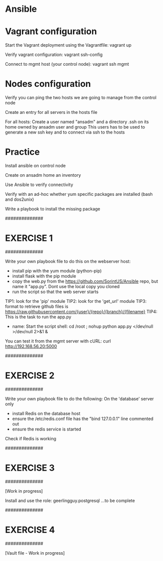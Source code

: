 # Ansible

# Vagrant configuration
Start the Vagrant deployment using the Vagrantfile:
vagrant up

Verify vagrant configuration:
vagrant ssh-config

Connect to mgmt host (your control node):
vagrant ssh mgmt

# Nodes configuration
Verify you can ping the two hosts we are going to manage from the control node

Create an entry for all servers in the hosts file

For all hosts:
Create a user named "ansadm" and a directory .ssh on its home owned by ansadm user and group
This users has to be used to generate a new ssh key and to connect via ssh to the hosts

# Practice

Install ansible on control node

Create on ansadm home an inventory

Use Ansible to verify connectivity

Verify with an ad-hoc whether yum specific packages are installed (bash and dos2unix)

Write a playbook to install the missing package


##############
# EXERCISE 1 #
##############

Write your own playbook file to do this on the webserver host:

- install pip with the yum module (python-pip)
- install flask with the pip module
- copy the web.py from the https://github.com/SorintUS/Ansible repo, but name it "app.py". Dont use the local copy you cloned
- run the script so that the web server starts

TIP1: look for the 'pip' module
TIP2: look for the 'get_url' module
TIP3: format to retrieve github files is https://raw.githubusercontent.com/{user}/{repo}/{branch}/{filename}
TIP4: This is the task to run the app.py

  - name: Start the script
    shell: cd /root ;  nohup python app.py </dev/null >/dev/null 2>&1 &

You can test it from the mgmt server with cURL: curl http://192.168.56.20:5000

##############
# EXERCISE 2 #
##############

Write your own playbook file to do the following:
On the 'database' server only
 - install Redis on the database host
 - ensure the /etc/redis.conf file has the "bind 127.0.0.1" line commented out
 - ensure the redis service is started

Check if Redis is working


##############
# EXERCISE 3 #
##############

[Work in progress]

Install and use the role: geerlingguy.postgresql
...to be complete

##############
# EXERCISE 4 #
##############

[Vault file - Work in progress]
